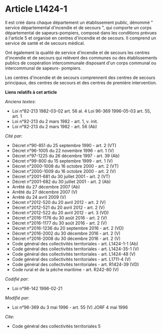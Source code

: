 # Article L1424-1

Il est créé dans chaque département un établissement public, dénommé " service départemental d'incendie et de secours ", qui
comporte un corps départemental de sapeurs-pompiers, composé dans les conditions prévues à l'article 5 et organisé en centres
d'incendie et de secours. Il comprend un service de santé et de secours médical.

Ont également la qualité de service d'incendie et de secours les centres d'incendie et de secours qui relèvent des communes
ou des établissements publics de coopération intercommunale disposant d'un corps communal ou intercommunal de sapeurs-
pompiers.

Les centres d'incendie et de secours comprennent des centres de secours principaux, des centres de secours et des centres de
première intervention.

**Liens relatifs à cet article**

_Anciens textes_:

  - Loi n°82-213 1982-03-02 art. 56 al. 4 Loi 96-369 1996-05-03 art. 55, art. 1
  - Loi n°82-213 du 2 mars 1982 - art. 1, v. init.
  - Loi n°82-213 du 2 mars 1982 - art. 56 (Ab)

_Cité par_:

  - Décret n°90-851 du 25 septembre 1990 - art. 2 (VT)
  - Décret n°96-1005 du 22 novembre 1996 - art. 1 (V)
  - Décret n°97-1225 du 26 décembre 1997 - art. 39 (Ab)
  - Décret n°99-800 du 15 septembre 1999 - art. 1 (V)
  - Décret n°2000-1008 du 16 octobre 2000 - art. 2 (VT)
  - Décret n°2000-1009 du 16 octobre 2000 - art. 2 (V)
  - Décret n°2001-681 du 30 juillet 2001 - art. 2 (VT)
  - Décret n°2001-682 du 30 juillet 2001 - art. 2 (Ab)
  - Arrêté du 27 décembre 2007 (Ab)
  - Arrêté du 27 décembre 2007 (V)
  - Arrêté du 24 avril 2009 (V)
  - Décret n°2012-520 du 20 avril 2012 - art. 2 (V)
  - Décret n°2012-521 du 20 avril 2012 - art. 2 (V)
  - Décret n°2012-522 du 20 avril 2012 - art. 3 (VD)
  - Décret n°2016-1176 du 30 août 2016 - art. 2 (V)
  - Décret n°2016-1177 du 30 août 2016 - art. 2 (V)
  - Décret n°2016-1236 du 20 septembre 2016 - art. 2 (VD)
  - Décret n°2016-2002 du 30 décembre 2016 - art. 2 (V)
  - Décret n°2016-2008 du 30 décembre 2016 - art. 2 (V)
  - Code général des collectivités territoriales - art. L1424-1-1 (Ab)
  - Code général des collectivités territoriales - art. L1424-35-1 (V)
  - Code général des collectivités territoriales - art. L1424-48 (V)
  - Code général des collectivités territoriales - art. L1711-4 (V)
  - Code général des collectivités territoriales - art. R1424-39 (VD)
  - Code rural et de la pêche maritime - art. R242-80 (V)

_Codifié par_:

  - Loi n°96-142 1996-02-21

_Modifié par_:

  - Loi n°96-369 du 3 mai 1996 - art. 55 (V) JORF 4 mai 1996

_Cite_:

  - Code général des collectivités territoriales 5
